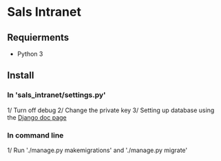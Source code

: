 # Sals Intranet

## Requierments
- Python 3

## Install

### In 'sals_intranet/settings.py'
1/ Turn off debug
2/ Change the private key
3/ Setting up database using the [Django doc page](https://docs.djangoproject.com/en/1.9/ref/databases/)

### In command line
1/ Run './manage.py makemigrations' and './manage.py migrate'
